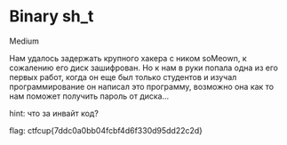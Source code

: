 # Binary sh_t 
   Medium
   
Нам удалось задержать крупного хакера с ником soMeown, к сожалению его диск зашифрован. Но к нам в руки попала одна из его первых работ, 
когда он еще был только студентов и изучал программирование он написал это программу, возможно она как то нам поможет получить пароль от диска...
   
hint: что за инвайт код?
   
flag: ctfcup{7ddc0a0bb04fcbf4d6f330d95dd22c2d}
